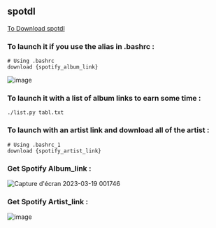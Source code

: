 ## spotdl

[To Download spotdl](https://github.com/spotDL/spotify-downloader)

### To launch it if you use the alias in .bashrc : 
```
# Using .bashrc
download {spotify_album_link}
```
![image](https://user-images.githubusercontent.com/81537743/230629335-f3201e33-560f-4bf5-9620-332e7c0429c8.png)

### To launch it with a list of album links to earn some time :
```
./list.py tabl.txt
```

### To launch with an artist link and download all of the artist :
```
# Using .bashrc_1
download {spotify_artist_link}
```

### Get Spotify Album_link :
![Capture d'écran 2023-03-19 001746](https://user-images.githubusercontent.com/81537743/226145030-8031e764-a70c-45be-a2d1-57d39c25b524.png)

### Get Spotify Artist_link :
![image](https://user-images.githubusercontent.com/81537743/230629768-ee87f714-56e3-4671-b36e-3b6a2edf7327.png)
